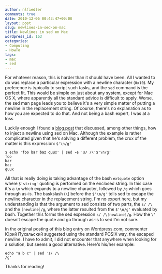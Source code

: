 ```yaml
---
author: nlfiedler
comments: true
date: 2010-12-06 00:43:47+00:00
layout: post
slug: newlines-in-sed-on-mac
title: Newlines in sed on Mac
wordpress_id: 163
categories:
- Computing
- HowTo
tags:
- mac
- sed
---
```


For whatever reason, this is harder than it should have been. All I wanted to do was replace a particular expression with a newline character (`0x10`). My preference is typically to script such tasks, and the `sed` command is the perfect fit. This would be simple on just about any system, except for Mac OS X, where apparently all the standard advice is difficult to apply. Worse, the sed man page leads you to believe it's a very simple matter of putting a newline in the replacement string. Of course, there's no explanation as to how you are expected to do that. And not being a bash expert, I was at a loss.

Luckily enough I found a [blog post](http://www.culmination.org/2008/02/10/sed-on-mac-os-x-105-leopard/) that discussed, among other things, how to inject a newline using sed on Mac. Although the example is rather complicated given that he's solving a different problem, the crux of the matter is this expression: `$'\n/g'`

    $ echo 'foo bar baz quux' | sed -e 's/ /\'$'\n/g'
    foo
    bar
    baz
    quux

All that is really doing is taking advantage of the bash `extquote` option where `$'string'` quoting is performed on the enclosed string. In this case it's a `\n` which expands to a newline character, followed by `/g` which goes through as-is. The baskslash (`\`) before the `$'\n/g'` tells sed to escape the newline character in the replacement string. I'm no expert here, but my understanding is that the argument to sed consists of two parts, the `s/ /\` and the `[newline]/g`, where the latter resulted from the `$'\n/g'` evaluated by bash. Together this forms the sed expression `s/ /\[newline]/g`. How the `\'` doesn't escape the quote and go through as-is to sed I'm not sure.

In the original posting of this blog entry on Wordpress.com, commenter Юрий Пухальский suggested using the standard POSIX way, the escaped newline. I have to admit, I did not encounter that anywhere when looking for a solution, but seems a good alternative. Here's his/her example:

    echo "a b c" | sed 's/ /\
    /g'

Thanks for reading!
